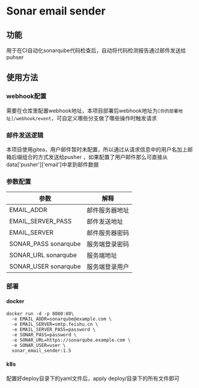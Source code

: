 # Sonar email sender
## 功能
用于在CI自动化sonarqube代码检查后，自动将代码检测报告通过邮件发送给puhser

## 使用方法

### webhook配置

需要在仓库里配置webhook地址，本项目部署后webhook地址为`[你的部署地址]/webhook/event`，可自定义哪些分支做了哪些操作时触发请求

### 邮件发送逻辑

本项目使用gitea，用户邮件暂时未配置，所以通过从请求信息中的用户名加上邮箱后缀组合的方式发送给pusher
，如果配置了用户邮件那么可直接从data['pusher']['email']中拿到邮件数据

### 参数配置


| 参数                 | 解释           |
| -------------------- | -------------- |
| EMAIL_ADDR           | 邮件服务器地址 |
| EMAIL_SERVER_PASS    | 邮件发送地址   |
| EMAIL_SERVER         | 邮件服务器密码 |
| SONAR_PASS sonarqube | 服务端登录密码 |
| SONAR_URL sonarqube  | 服务端地址     |
| SONAR_USER sonarqube | 服务端登录用户 |


### 部署

#### docker

```angular2html
docker run -d -p 8000:80\
  -e EMAIL_ADDR=sonarqube@example.com \
  -e EMAIL_SERVER=smtp.feishu.cn \
  -e EMAIL_SERVER_PASS=password \
  -e SONAR_PASS=password \
  -e SONAR_URL=https://sonarqube.example.com \
  -e SONAR_USER=user \
  sonar_email_sender:1.5
```
#### k8s

配置好deploy目录下的yaml文件后，apply deploy/目录下的所有文件即可